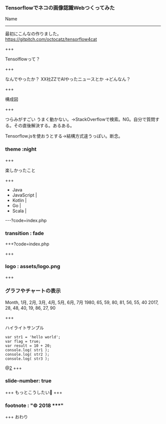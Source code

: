 ### Tensorflowでネコの画像認識Webつくってみた


Name

---
最初にこんなの作りました。  
https://gitpitch.com/octocatz/tensorflow4cat

+++

Tensolflowって？

+++

なんでやったか？
XX社ZZでAIやったニュースとか
→どんなん？

+++

構成図

+++

つらみがすごい
うまく動かない。→StackOverflowで検索。NG。自分で質問する。その直後解決する。あるある。

Tensorflow.jsを使おうとする→結構方式違うっぽい。断念。

### theme :night
+++

楽しかったこと

+++

- Java
- JavaScript |
- Kotlin |
- Go |
- Scala |

---?code=index.php
### transition : fade
+++?code=index.php

+++

### logo : assets/logo.png

+++

### グラフやチャートの表示
<canvas data-chart="radar">
    Month, 1月, 2月, 3月, 4月, 5月, 6月, 7月
    1980, 65, 59, 80, 81, 56, 55, 40
    2017, 28, 48, 40, 19, 86, 27, 90
</canvas>

+++

ハイライトサンプル
```
var str1 = 'hello world';
var flag = true;
var result = 10 + 20;
console.log( str1 );
console.log( str2 );
console.log( str3 );
```
@[2](flagに「true」を代入)
+++
### slide-number: true
+++
もっとこうしたい:muscle:
+++
### footnote : "© 2018 ***"
+++
おわり
